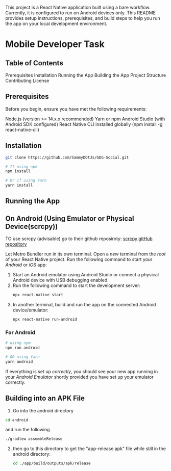 This project is a React Native application built using a bare workflow. Currently, it is configured to run on Android devices only. This README provides setup instructions, prerequisites, and build steps to help you run the app on your local development environment.
# Mobile Developer Task


## Table of Contents
   Prerequisites
   Installation
   Running the App
   Building the App
   Project Structure
   Contributing
   License

## Prerequisites
   Before you begin, ensure you have met the following requirements:
   
   Node.js (version >= 14.x.x recommended)
   Yarn or npm
   Android Studio (with Android SDK configured)
   React Native CLI installed globally (npm install -g react-native-cli)
   
## Installation

```bash
git clone https://github.com/SammyDOtJs/GDG-Social.git
```

```bash
# If using npm
npm install

# Or if using Yarn
yarn install
```

## Running the App
## On Android (Using Emulator or Physical Device(scrcpy))

TO use scrcpy (advisable) go to their github reposiroty: [scrcpy gitHub repository](https://github.com/Genymobile/scrcpy)

Let Metro Bundler run in its _own_ terminal. Open a _new_ terminal from the _root_ of your React Native project. Run the following command to start your _Android_ or _iOS_ app:

1. Start an Android emulator using Android Studio or connect a physical Android device with USB debugging enabled.
2. Run the following command to start the development server:
   ```bash
   npx react-native start
   ```
3. In another terminal, build and run the app on the connected Android device/emulator:
   ```bash
   npx react-native run-android
   ```
### For Android

```bash
# using npm
npm run android

# OR using Yarn
yarn android
```
If everything is set up _correctly_, you should see your new app running in your _Android Emulator_  shortly provided you have set up your emulator correctly.


## Building into an APK File
1. Go into the android directory
```bash
cd android
```
 and run the following
```bash
./gradlew assembleRelease
   ```
2. then go to this directory to get the "app-release.apk" file while still in the android directory:
   ```bash
   cd ./app/build/outputs/apk/release
   ```
